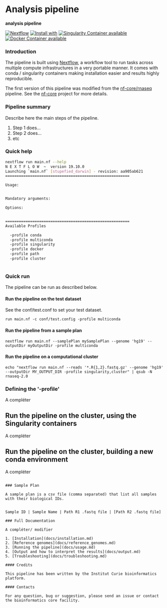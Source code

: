 # Analysis pipeline 

**analysis pipeline**

[![Nextflow](https://img.shields.io/badge/nextflow-%E2%89%A50.32.0-brightgreen.svg)](https://www.nextflow.io/)
[![Install with](https://anaconda.org/anaconda/conda-build/badges/installer/conda.svg)](https://conda.anaconda.org/anaconda)
[![Singularity Container available](https://img.shields.io/badge/singularity-available-7E4C74.svg)](https://singularity.lbl.gov/)[![Docker Container available](https://img.shields.io/badge/docker-available-003399.svg)](https://www.docker.com/)

### Introduction

The pipeline is built using [Nextflow](https://www.nextflow.io), a workflow tool to run tasks across multiple compute infrastructures in a very portable manner. 
It comes with conda / singularity containers making installation easier and results highly reproducible.

The first version of this pipeline was modified from the [nf-core/rnaseq](https://github.com/nf-core/rnaseq) pipeline. 
See the [nf-core](https://nf-co.re/) project for more details.

### Pipeline summary

Describe here the main steps of the pipeline.

1. Step 1 does...
2. Step 2 does...
3. etc

### Quick help

```bash
nextflow run main.nf --help
N E X T F L O W  ~  version 19.10.0
Launching `main.nf` [stupefied_darwin] - revision: aa905ab621
=======================================================

Usage:


Mandatory arguments:

Options:


=======================================================
Available Profiles

  -profile conda
  -profile multiconda
  -profile singularity
  -profile docker
  -profile path
  -profile cluster
		  
```

### Quick run

The pipeline can be run as described below.

#### Run the pipeline on the test dataset
See the conf/test.conf to set your test dataset.

```
run main.nf -c conf/test.config -profile multiconda

```

#### Run the pipeline from a sample plan

```
nextflow run main.nf --samplePlan mySamplePlan --genome 'hg19' --outputDir myOutputDir -profile multiconda

```

#### Run the pipeline on a computational cluster

```
echo "nextflow run main.nf --reads '*.R{1,2}.fastq.gz' --genome 'hg19' --outputDir MY_OUTPUT_DIR -profile singularity,cluster" | qsub -N rnaseq-2.0

```

### Defining the '-profile'

A compléter

## Run the pipeline on the cluster, using the Singularity containers

A compléter

## Run the pipeline on the cluster, building a new conda environment
A compléter

```

### Sample Plan

A sample plan is a csv file (comma separated) that list all samples with their biological IDs.


Sample ID | Sample Name | Path R1 .fastq file | [Path R2 .fastq file]

### Full Documentation

A compléter/ modifier

1. [Installation](docs/installation.md)
2. [Reference genomes](docs/reference_genomes.md)
3. [Running the pipeline](docs/usage.md)
4. [Output and how to interpret the results](docs/output.md)
5. [Troubleshooting](docs/troubleshooting.md)

#### Credits

This pipeline has been written by the Institut Curie bioinformatics platform.

#### Contacts

For any question, bug or suggestion, please send an issue or contact the bioinformatics core facility.

